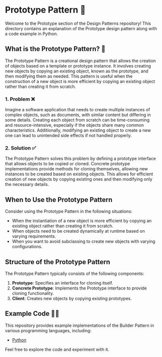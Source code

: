 # Prototype Pattern 🧬

Welcome to the Prototype section of the Design Patterns repository! This directory contains an explanation of the Prototype design pattern along with a code example in Python.

## What is the Prototype Pattern? 🤔

The Prototype Pattern is a creational design pattern that allows the creation of objects based on a template or prototype instance. It involves creating new objects by copying an existing object, known as the prototype, and then modifying them as needed. This pattern is useful when the construction of a new object is more efficient by copying an existing object rather than creating it from scratch.

### 1. Problem ❌

Imagine a software application that needs to create multiple instances of complex objects, such as documents, with similar content but differing in some details. Creating each object from scratch can be time-consuming and resource-intensive, especially if the objects share many common characteristics. Additionally, modifying an existing object to create a new one can lead to unintended side effects if not handled properly.

### 2. Solution ✅

The Prototype Pattern solves this problem by defining a prototype interface that allows objects to be copied or cloned. Concrete prototype implementations provide methods for cloning themselves, allowing new instances to be created based on existing objects. This allows for efficient creation of new objects by copying existing ones and then modifying only the necessary details.

## When to Use the Prototype Pattern

Consider using the Prototype Pattern in the following situations:

- When the instantiation of a new object is more efficient by copying an existing object rather than creating it from scratch.
- When objects need to be created dynamically at runtime based on varying requirements.
- When you want to avoid subclassing to create new objects with varying configurations.

## Structure of the Prototype Pattern

The Prototype Pattern typically consists of the following components:

1. **Prototype**: Specifies an interface for cloning itself.
2. **Concrete Prototype**: Implements the Prototype interface to provide cloning functionality.
3. **Client**: Creates new objects by copying existing prototypes.

## Example Code 🧑‍💻

This repository provides example implementations of the Builder Pattern in various programming languages, including:

- [Python](./python-example.py)

Feel free to explore the code and experiment with it.
